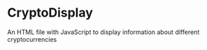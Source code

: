 # CryptoDisplay
An HTML file with JavaScript to display information about different cryptocurrencies
